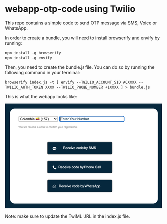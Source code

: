 # webapp-otp-code using Twilio
This repo contains a simple code to send OTP message via SMS, Voice or WhatsApp.

In order to create a bundle, you will need to install browserify and envify by running:
```
npm install -g browserify
npm install -g envify
```

Then, you need to create the bundle.js file. You can do so by running the following command in your terminal:
```
browserify index.js -t [ envify --TWILIO_ACCOUNT_SID ACXXXX --TWILIO_AUTH_TOKEN XXXX --TWILIO_PHONE_NUMBER +1XXXX ] > bundle.js
```
This is what the webapp looks like:

![alt text](https://github.com/dferreira-ds/webapp-otp-code/blob/main/Screenshot.png)

Note: make sure to update the TwiML URL in the index.js file.
